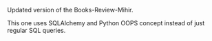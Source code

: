 Updated version of the Books-Review-Mihir.

This one uses SQLAlchemy and Python OOPS concept instead of just regular SQL queries. 
